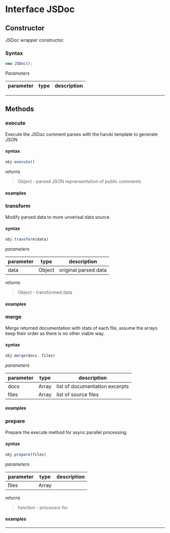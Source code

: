 
# Interface JSDoc


## Constructor
JSDoc wrapper constructor.

### Syntax
```js
new JSDoc();
```

*Parameters*

parameter | type | description
--------- | ---- | -----------

---



## Methods


### execute 
Execute the JSDoc comment parses with the haruki template to generate JSON

#### syntax
```js
obj.execute()
```



*returns*
> Object - parsed JSON reprensentation of public comments.

#### examples


### transform 
Modify parsed data to more unverisal data source.

#### syntax
```js
obj.transform(data)
```


*parameters*

parameter | type | description
--------- | ---- | -----------
data | Object | original parsed data


*returns*
> Object - transformed data

#### examples


### merge 
Merge returned documentation with stats of each file, assume the arrays keep
their order as there is no other viable way.

#### syntax
```js
obj.merge(docs, files)
```


*parameters*

parameter | type | description
--------- | ---- | -----------
docs | Array | list of documentation excerpts
files | Array | list of source files



#### examples


### prepare 
Prepare the execute method for async parallel processing.

#### syntax
```js
obj.prepare(files)
```


*parameters*

parameter | type | description
--------- | ---- | -----------
files | Array | 


*returns*
> function - processor for

#### examples


---

